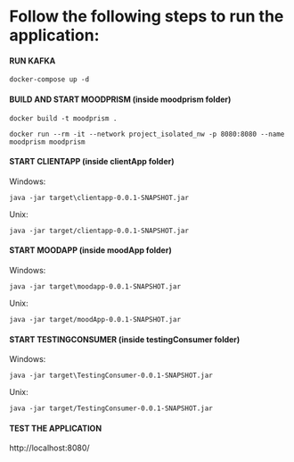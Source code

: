 # Follow the following steps to run the application:

#### RUN KAFKA
```
docker-compose up -d
```

#### BUILD AND START MOODPRISM (inside moodprism folder)
```
docker build -t moodprism .
```
```
docker run --rm -it --network project_isolated_nw -p 8080:8080 --name moodprism moodprism
```

#### START CLIENTAPP (inside clientApp folder)
Windows:
```
java -jar target\clientapp-0.0.1-SNAPSHOT.jar
```
Unix:
```
java -jar target/clientapp-0.0.1-SNAPSHOT.jar
```

#### START MOODAPP (inside moodApp folder)
Windows:
```
java -jar target\moodapp-0.0.1-SNAPSHOT.jar
```
Unix:
```
java -jar target/moodApp-0.0.1-SNAPSHOT.jar
```
#### START TESTINGCONSUMER (inside testingConsumer folder)
Windows:
```
java -jar target\TestingConsumer-0.0.1-SNAPSHOT.jar
```
Unix:
```
java -jar target/TestingConsumer-0.0.1-SNAPSHOT.jar
```
#### TEST THE APPLICATION

http://localhost:8080/
